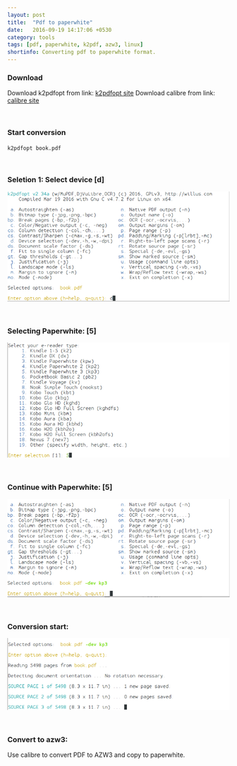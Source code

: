 ```yaml
---
layout: post
title:  "Pdf to paperwhite"
date:   2016-09-19 14:17:06 +0530
category: tools
tags: [pdf, paperwhite, k2pdf, azw3, linux]
shortinfo: Converting pdf to paperwhite format.
---
```

### Download
Download k2pdfopt from link: [k2pdfopt site](http://www.willus.com/k2pdfopt/)
Download calibre from link: [calibre site](https://calibre-ebook.com/download)

&nbsp;

### Start conversion

```bash
k2pdfopt book.pdf
```

&nbsp;

### Seletion 1: Select device [d]

![k2pdfopt device selection](/images/k2pdf/k2pdfopt-device-selection.png "k2pdfopt device selection")

&nbsp;

### Selecting Paperwhite: [5]

![k2pdfopt select paperwhite](/images/k2pdf/k2pdfopt-paperwhite.png "k2pdfopt select paperwhite")

&nbsp;

### Continue with Paperwhite: [5]

![k2pdfopt finalize selection](/images/k2pdf/k2pdfopt-start-conversion.png "k2pdfopt finalize selection")

&nbsp;

### Conversion start:

![k2pdfopt conversion start](/images/k2pdf/k2pdfopt-pdf-convert-start.png "k2pdfopt conversion start")

&nbsp;

### Convert to azw3:
Use calibre to convert PDF to AZW3 and copy to paperwhite.





